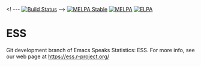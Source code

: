 <! --- [![Build Status](https://travis-ci.org/emacs-ess/ESS.svg?branch=master)](https://travis-ci.org/emacs-ess/ESS) -->
[![MELPA Stable](http://stable.melpa.org/packages/ess-badge.svg)](https://stable.melpa.org/#/ess)
[![MELPA](http://melpa.org/packages/ess-badge.svg)](https://melpa.org/#/ess)
[![ELPA](https://elpa.gnu.org/packages/ess.svg)](https://elpa.gnu.org/packages/ess.html)

# ESS

Git development branch of Emacs Speaks Statistics: ESS.
For more info, see our web page at https://ess.r-project.org/

